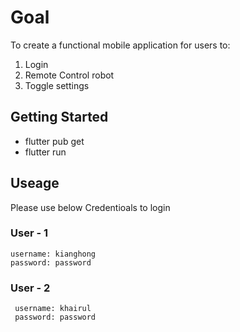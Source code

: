 # Goal

To create a functional mobile application for users to: 
1. Login
2. Remote Control robot
3. Toggle settings

## Getting Started
 - flutter pub get
 - flutter run
## Useage
  Please use below Credentioals to login
### User - 1
    username: kianghong
    password: password
### User - 2
     username: khairul
     password: password
     